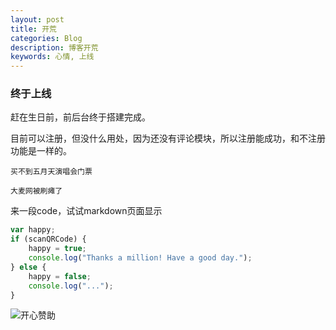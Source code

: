```yaml
---
layout: post
title: 开荒
categories: Blog
description: 博客开荒
keywords: 心情, 上线
---
```


### 终于上线

赶在生日前，前后台终于搭建完成。

目前可以注册，但没什么用处，因为还没有评论模块，所以注册能成功，和不注册功能是一样的。

`买不到五月天演唱会门票`

`大麦网被刷瘫了`

来一段code，试试markdown页面显示
```javascript
var happy;
if (scanQRCode) {
    happy = true;
    console.log("Thanks a million! Have a good day.");
} else {
    happy = false;
    console.log("...");
}
```

![开心赞助](/images/blog/donate.jpg)